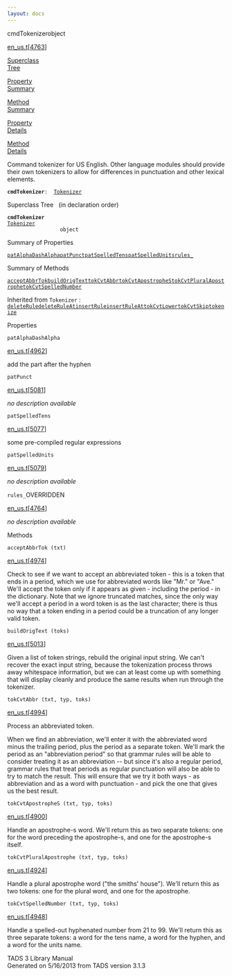 ```yaml
---
layout: docs
---
```

<span class="title">cmdTokenizer</span><span class="type">object</span>

[en_us.t](../file/en_us.t.html)\[[4763](../source/en_us.t.html#4763)\]

[Superclass  
Tree](#_SuperClassTree_)

[Property  
Summary](#_PropSummary_)

[Method  
Summary](#_MethodSummary_)

[Property  
Details](#_Properties_)

[Method  
Details](#_Methods_)

<div class="fdesc">

Command tokenizer for US English. Other language modules should provide
their own tokenizers to allow for differences in punctuation and other
lexical elements.

**`cmdTokenizer`**` :   `[`Tokenizer`](../object/Tokenizer.html)

</div>

<span id="_SuperClassTree_"></span>

<div class="mjhd">

<span class="hdln">Superclass Tree</span>   (in declaration order)

</div>

**`cmdTokenizer`**  
[`Tokenizer`](../object/Tokenizer.html)  
`                 object`  
<span id="_PropSummary_"></span>

<div class="mjhd">

<span class="hdln">Summary of Properties</span>  

</div>

[`patAlphaDashAlpha`](#patAlphaDashAlpha)[`patPunct`](#patPunct)[`patSpelledTens`](#patSpelledTens)[`patSpelledUnits`](#patSpelledUnits)[`rules_`](#rules_)



<span id="_MethodSummary_"></span>

<div class="mjhd">

<span class="hdln">Summary of Methods</span>  

</div>

[`acceptAbbrTok`](#acceptAbbrTok)[`buildOrigText`](#buildOrigText)[`tokCvtAbbr`](#tokCvtAbbr)[`tokCvtApostropheS`](#tokCvtApostropheS)[`tokCvtPluralApostrophe`](#tokCvtPluralApostrophe)[`tokCvtSpelledNumber`](#tokCvtSpelledNumber)

Inherited from `Tokenizer` :  
[`deleteRule`](../object/Tokenizer.html#deleteRule)[`deleteRuleAt`](../object/Tokenizer.html#deleteRuleAt)[`insertRule`](../object/Tokenizer.html#insertRule)[`insertRuleAt`](../object/Tokenizer.html#insertRuleAt)[`tokCvtLower`](../object/Tokenizer.html#tokCvtLower)[`tokCvtSkip`](../object/Tokenizer.html#tokCvtSkip)[`tokenize`](../object/Tokenizer.html#tokenize)

<span id="_Properties_"></span>

<div class="mjhd">

<span class="hdln">Properties</span>  

</div>

<span id="patAlphaDashAlpha"></span>

`patAlphaDashAlpha`

[en_us.t](../file/en_us.t.html)\[[4962](../source/en_us.t.html#4962)\]

<div class="desc">

add the part after the hyphen

</div>

<span id="patPunct"></span>

`patPunct`

[en_us.t](../file/en_us.t.html)\[[5081](../source/en_us.t.html#5081)\]

<div class="desc">

*no description available*

</div>

<span id="patSpelledTens"></span>

`patSpelledTens`

[en_us.t](../file/en_us.t.html)\[[5077](../source/en_us.t.html#5077)\]

<div class="desc">

some pre-compiled regular expressions

</div>

<span id="patSpelledUnits"></span>

`patSpelledUnits`

[en_us.t](../file/en_us.t.html)\[[5079](../source/en_us.t.html#5079)\]

<div class="desc">

*no description available*

</div>

<span id="rules_"></span>

`rules_`<span class="rem">OVERRIDDEN</span>

[en_us.t](../file/en_us.t.html)\[[4764](../source/en_us.t.html#4764)\]

<div class="desc">

*no description available*

</div>

<span id="_Methods_"></span>

<div class="mjhd">

<span class="hdln">Methods</span>  

</div>

<span id="acceptAbbrTok"></span>

`acceptAbbrTok (txt)`

[en_us.t](../file/en_us.t.html)\[[4974](../source/en_us.t.html#4974)\]

<div class="desc">

Check to see if we want to accept an abbreviated token - this is a token
that ends in a period, which we use for abbreviated words like "Mr." or
"Ave." We'll accept the token only if it appears as given - including
the period - in the dictionary. Note that we ignore truncated matches,
since the only way we'll accept a period in a word token is as the last
character; there is thus no way that a token ending in a period could be
a truncation of any longer valid token.

</div>

<span id="buildOrigText"></span>

`buildOrigText (toks)`

[en_us.t](../file/en_us.t.html)\[[5013](../source/en_us.t.html#5013)\]

<div class="desc">

Given a list of token strings, rebuild the original input string. We
can't recover the exact input string, because the tokenization process
throws away whitespace information, but we can at least come up with
something that will display cleanly and produce the same results when
run through the tokenizer.

</div>

<span id="tokCvtAbbr"></span>

`tokCvtAbbr (txt, typ, toks)`

[en_us.t](../file/en_us.t.html)\[[4994](../source/en_us.t.html#4994)\]

<div class="desc">

Process an abbreviated token.

When we find an abbreviation, we'll enter it with the abbreviated word
minus the trailing period, plus the period as a separate token. We'll
mark the period as an "abbreviation period" so that grammar rules will
be able to consider treating it as an abbreviation -- but since it's
also a regular period, grammar rules that treat periods as regular
punctuation will also be able to try to match the result. This will
ensure that we try it both ways - as abbreviation and as a word with
punctuation - and pick the one that gives us the best result.

</div>

<span id="tokCvtApostropheS"></span>

`tokCvtApostropheS (txt, typ, toks)`

[en_us.t](../file/en_us.t.html)\[[4900](../source/en_us.t.html#4900)\]

<div class="desc">

Handle an apostrophe-s word. We'll return this as two separate tokens:
one for the word preceding the apostrophe-s, and one for the
apostrophe-s itself.

</div>

<span id="tokCvtPluralApostrophe"></span>

`tokCvtPluralApostrophe (txt, typ, toks)`

[en_us.t](../file/en_us.t.html)\[[4924](../source/en_us.t.html#4924)\]

<div class="desc">

Handle a plural apostrophe word ("the smiths' house"). We'll return this
as two tokens: one for the plural word, and one for the apostrophe.

</div>

<span id="tokCvtSpelledNumber"></span>

`tokCvtSpelledNumber (txt, typ, toks)`

[en_us.t](../file/en_us.t.html)\[[4948](../source/en_us.t.html#4948)\]

<div class="desc">

Handle a spelled-out hyphenated number from 21 to 99. We'll return this
as three separate tokens: a word for the tens name, a word for the
hyphen, and a word for the units name.

</div>

<div class="ftr">

TADS 3 Library Manual  
Generated on 5/16/2013 from TADS version 3.1.3

</div>
